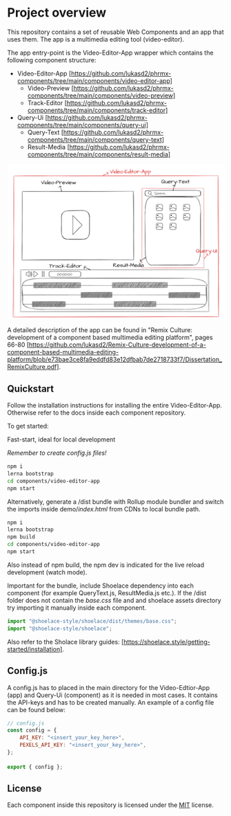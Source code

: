 # Project overview

This repository contains a set of reusable Web Components and an app that uses them. The app is a multimedia editing tool (video-editor).

The app entry-point is the Video-Editor-App wrapper which contains the following component structure:

-   Video-Editor-App [https://github.com/lukasd2/phrmx-components/tree/main/components/video-editor-app]
    -   Video-Preview [https://github.com/lukasd2/phrmx-components/tree/main/components/video-preview]
    -   Track-Editor [https://github.com/lukasd2/phrmx-components/tree/main/components/track-editor]
-   Query-Ui [https://github.com/lukasd2/phrmx-components/tree/main/components/query-ui]
    -   Query-Text [https://github.com/lukasd2/phrmx-components/tree/main/components/query-text]
    -   Result-Media [https://github.com/lukasd2/phrmx-components/tree/main/components/result-media]

![alt text](docs/img/App_mock_up.png)

A detailed description of the app can be found in "Remix Culture: development of a component based
multimedia editing platform", pages 66-80 [https://github.com/lukasd2/Remix-Culture-development-of-a-component-based-multimedia-editing-platform/blob/e73bae3ce8fa9eddfd83e12dfbab7de2718733f7/Dissertation_RemixCulture.pdf].

## Quickstart

Follow the installation instructions for installing the entire Video-Editor-App. Otherwise refer to the docs inside each component repository.

To get started:

Fast-start, ideal for local development

_Remember to create config.js files!_

```bash
npm i
lerna bootstrap
cd components/video-editor-app
npm start
```

Alternatively, generate a /dist bundle with Rollup module bundler and switch the imports inside demo/_index.html_ from CDNs to local bundle path.

```bash
npm i
lerna bootstrap
npm build
cd components/video-editor-app
npm start
```

Also instead of npm build, the npm dev is indicated for the live reload development (watch mode).

Important for the bundle, include Shoelace dependency into each component (for example QueryText.js, ResultMedia.js etc.). If the /dist folder does not contain the _base.css_ file and and shoelace assets directory try importing it manually inside each component.

```javascript
import "@shoelace-style/shoelace/dist/themes/base.css";
import "@shoelace-style/shoelace";
```

Also refer to the Sholace library guides: [https://shoelace.style/getting-started/installation].

## Config.js

A config.js has to placed in the main directory for the Video-Edtior-App (app) and Query-Ui (component) as it is needed in most cases. It contains the API-keys and has to be created manually.
An example of a config file can be found below:

```javascript
// config.js
const config = {
    API_KEY: "<insert_your_key_here>",
    PEXELS_API_KEY: "<insert_your_key_here>",
};

export { config };
```

## License

Each component inside this repository is licensed under the [MIT](https://choosealicense.com/licenses/mit/) license.
